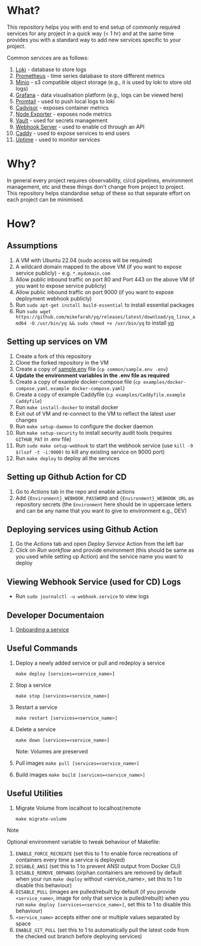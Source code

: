 # What?

This repository helps you with end to end setup of commonly required services for any project in a quick way (< 1 hr) and at the same time provides you with a standard way to add new services specific to your project.

 Common services are as follows:

1. [Loki](https://github.com/grafana/loki) - database to store logs
2. [Prometheus](https://github.com/prometheus/prometheus) - time series database to store different metrics
3. [Minio](https://github.com/minio/minio) - s3 compatible object storage (e.g., it is used by loki to store old logs)
4. [Grafana](https://github.com/grafana/grafana) - data visualisation platform (e.g., logs can be viewed here)
5.  [Promtail](https://grafana.com/docs/loki/latest/send-data/promtail/) - used to push local logs to loki
6. [Cadvisor](https://github.com/google/cadvisor) - exposes container metrics
7. [Node Exporter](https://github.com/prometheus/node_exporter) - exposes node metrics
8. [Vault](https://github.com/hashicorp/vault) - used for secrets management
9. [Webhook Server](https://github.com/adnanh/webhook) - used to enable cd through an API
10. [Caddy](https://github.com/caddyserver/caddy) - used to expose services to end users
11. [Uptime](https://github.com/louislam/uptime-kuma) - used to monitor services

# Why?

In general every project requires observability, ci/cd pipelines, environment management, etc and these things don't change from project to project. This repository helps standardise setup of these so that separate effort on each project can be minimised.

# How?

## Assumptions

1. A VM with Ubuntu 22.04 (sudo access will be required)
2. A wildcard domain mapped to the above VM (if you want to expose service publicly) - e.g. `*.mydomain.com`
3. Allow public inbound traffic on port 80 and Port 443 on the above VM (if you want to expose service publicly)
4. Allow public inbound traffic on port 9000 (if you want to expose deployment webhook publicly)
5. Run `sudo apt-get install build-essential` to install essential packages
6. Run `sudo wget https://github.com/mikefarah/yq/releases/latest/download/yq_linux_amd64 -O /usr/bin/yq &&
    sudo chmod +x /usr/bin/yq` to install [yq](https://github.com/mikefarah/yq)
   
## Setting up services on VM

1. Create a fork of this repository
2. Clone the forked repository in the VM
3. Create a copy of [sample.env](./common/sample.env) file (`cp common/sample.env .env`)
4. **Update the environment variables in the .env file as required**
5. Create a copy of example docker-compose file (`cp examples/docker-compose.yaml.example docker-compose.yaml`)
6. Create a copy of example Caddyfile (`cp examples/Caddyfile.example Caddyfile`)
7. Run `make install-docker` to install docker
8. Exit out of VM and re-connect to the VM to reflect the latest user changes
9. Run `make setup-daemon` to configure the docker daemon
10. Run `make setup-security` to install security audit tools (requires `GITHUB_PAT` in .env file)
11. Run `sudo make setup-webhook` to start the webhook service (use `kill -9 $(lsof -t -i:9000)` to kill any existing service on 9000 port)
12. Run `make deploy` to deploy all the services

## Setting up Github Action for CD

1. Go to *Actions* tab in the repo and enable actions
2. Add `{Environment}_WEBHOOK_PASSWORD` and `{Environment}_WEBHOOK_URL` as repository secrets (the `Environment` here should be in uppercase letters and can be any name that you want to give to environment e.g., DEV)

## Deploying services using Github Action

1. Go the *Actions* tab and open *Deploy Service* Action from the left bar
2. Click on *Run workflow* and provide environment (this should be same as you used while setting up Action) and the service name you want to deploy

## Viewing Webhook Service (used for CD) Logs
- Run `sudo journalctl -u webhook.service` to view logs


## Developer Documentaion

1. [Onboarding a service](./docs/onboarding.md) 

## Useful Commands 

1. Deploy a newly added service or pull and redeploy a service

    `make deploy [services=<service_name>]`

3. Stop a service 

    `make stop [services=<service_name>]`

4. Restart a service 

    `make restart [services=<service_name>]`

5. Delete a service 

    `make down [services=<service_name>]`
    
    Note: Volumes are preserved
    
6. Pull images
    `make pull [services=<service_name>]`

7. Build images
    `make build [services=<service_name>]`

## Useful Utilities

1. Migrate Volume from localhost to localhost/remote 

    `make migrate-volume` 

> [!NOTE]
>  Optional environment variable to tweak behaviour of Makefile:
> 1. `ENABLE_FORCE_RECREATE` (set this to 1 to enable force recreations of containers every time a service is deployed)
> 2. `DISABLE_ANSI` (set this to 1 to prevent ANSI output from Docker CLI)
> 3. `DISABLE_REMOVE_ORPHANS` (orphan containers are removed by default when your run `make deploy` without <service_name>, set this to 1 to disable this behaviour)
> 4. `DISABLE_PULL` (images are pulled/rebuilt by default (if you provide `<service_name>`, image for only that service is pulled/rebuilt) when you run `make deploy [services=<service_name>]`,  set this to 1 to disable this behaviour)
> 5. `<service_name>` accepts either one or multiple values separated by space
> 6. `ENABLE_GIT_PULL` (set this to 1 to automatically pull the latest code from the checked out branch before deploying services)
